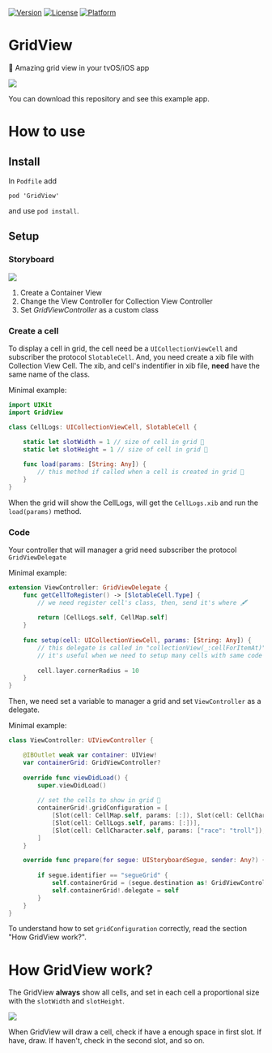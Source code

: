 [![Version](https://img.shields.io/cocoapods/v/TvLightSegments.svg?style=flat)](http://cocoapods.org/pods/TvLightSegments)
[![License](https://img.shields.io/cocoapods/l/TvLightSegments.svg?style=flat)](http://cocoapods.org/pods/TvLightSegments)
[![Platform](https://img.shields.io/cocoapods/p/TvLightSegments.svg?style=flat)](http://cocoapods.org/pods/TvLightSegments)

# GridView
📜  Amazing grid view in your tvOS/iOS app

![](http://i.imgur.com/Zn3c7bD.png)

You can download this repository and see this example app.

# How to use

## Install
In `Podfile` add
```
pod 'GridView'
```

and use `pod install`.

## Setup

### Storyboard
![](http://i.imgur.com/nNbAekE.png)

1. Create a Container View
2. Change the View Controller for Collection View Controller
3. Set *GridViewController* as a custom class

### Create a cell

To display a cell in grid, the cell need be a `UICollectionViewCell` and subscriber the protocol `SlotableCell`.
And, you need create a xib file with Collection View Cell. The xib, and cell's indentifier in xib file, **need** have the same name of the class.

Minimal example:

```swift
import UIKit
import GridView

class CellLogs: UICollectionViewCell, SlotableCell {
 
    static let slotWidth = 1 // size of cell in grid 📏
    static let slotHeight = 1 // size of cell in grid 📐

    func load(params: [String: Any]) { 
        // this method if called when a cell is created in grid 🔨
    }
}
```

When the grid will show the CellLogs, will get the `CellLogs.xib` and run the `load(params)` method.

### Code

Your controller that will manager a grid need subscriber the protocol `GridViewDelegate`

Minimal example:

```swift
extension ViewController: GridViewDelegate {
    func getCellToRegister() -> [SlotableCell.Type] {
        // we need register cell's class, then, send it's where 🖋
        
        return [CellLogs.self, CellMap.self]
    }
    
    func setup(cell: UICollectionViewCell, params: [String: Any]) {
        // this delegate is called in "collectionView(_:cellForItemAt)" from GridViewController
        // it's useful when we need to setup many cells with same code 🍡
        
        cell.layer.cornerRadius = 10
    }
}
```

Then, we need set a variable to manager a grid and set `ViewController` as a delegate.

Minimal example:

```swift
class ViewController: UIViewController {

    @IBOutlet weak var container: UIView!
    var containerGrid: GridViewController?
    
    override func viewDidLoad() {
        super.viewDidLoad()
        
        // set the cells to show in grid 📌
        containerGrid!.gridConfiguration = [
            [Slot(cell: CellMap.self, params: [:]), Slot(cell: CellChart.self, params: [:])],
            [Slot(cell: CellLogs.self, params: [:])],
            [Slot(cell: CellCharacter.self, params: ["race": "troll"]), Slot(cell: CellCharacter.self, params: ["race": "elves"]), Slot(cell: CellCharacter.self, params: ["race": "undead"]), Slot(cell: CellCharacter.self, params: ["race": "merfolk"])]
        ]
    }

    override func prepare(for segue: UIStoryboardSegue, sender: Any?) {
        
        if segue.identifier == "segueGrid" {
            self.containerGrid = (segue.destination as! GridViewController)
            self.containerGrid!.delegate = self
        }
    }
}
```

To understand how to set `gridConfiguration` correctly, read the section "How GridView work?".

# How GridView work?

The GridView **always** show all cells, and set in each cell a proportional size with the `slotWidth` and `slotHeight`.

![](http://i.imgur.com/Z6G8ymq.png)

When GridView will draw a cell, check if have a enough space in first slot. If have, draw. If haven't, check in the second slot, and so on.
